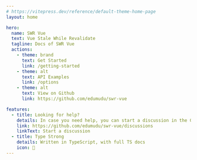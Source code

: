 ```yaml
---
# https://vitepress.dev/reference/default-theme-home-page
layout: home

hero:
  name: SWR Vue
  text: Vue Stale While Revalidate
  tagline: Docs of SWR Vue
  actions:
    - theme: brand
      text: Get Started
      link: /getting-started
    - theme: alt
      text: API Examples
      link: /options
    - theme: alt
      text: View on Github
      link: https://github.com/edumudu/swr-vue

features:
  - title: Looking for help?
    details: In case you need help, you can start a discussion in the GitHub Discussions.
    link: https://github.com/edumudu/swr-vue/discussions
    linkText: Start a discussion
  - title: Type Strong
    details: Written in TypeScript, with full TS docs
    icon: 🦾
---
```

